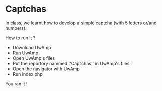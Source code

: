# Captchas
In class, we learnt how to develop a simple captcha (with 5 letters or/and numbers).

How to run it ?

- Download UwAmp
- Run UwAmp
- Open UwAmp's files
- Put the reportory nammed ''Captchas'' in UwAmp's files
- Open the navigator with UwAmp
- Run index.php

You ran it !
